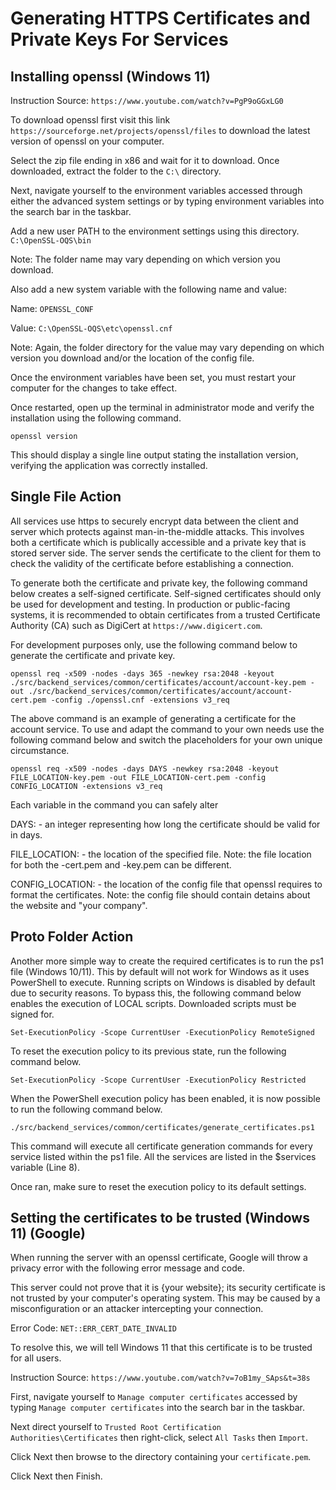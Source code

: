 # Generating HTTPS Certificates and Private Keys For Services
## Installing openssl (Windows 11)

Instruction Source: ```https://www.youtube.com/watch?v=PgP9oGGxLG0```

To download openssl first visit this link
```https://sourceforge.net/projects/openssl/files```
to download the latest version of openssl on your computer.

Select the zip file ending in x86 and wait for it to download.
Once downloaded, extract the folder to the ```C:\``` directory.

Next, navigate yourself to the environment variables accessed through either the advanced system settings or by typing environment variables into the search bar in the taskbar.

Add a new user PATH to the environment settings using this directory.
```C:\OpenSSL-OQS\bin```

Note: The folder name may vary depending on which version you download.

Also add a new system variable with the following name and value:

Name: ```OPENSSL_CONF```

Value: ```C:\OpenSSL-OQS\etc\openssl.cnf```

Note: Again, the folder directory for the value may vary depending on which version you download and/or the location of the config file.

Once the environment variables have been set, you must restart your computer for the changes to take effect.

Once restarted, open up the terminal in administrator mode and verify the installation using the following command.

```openssl version```

This should display a single line output stating the installation version, verifying the application was correctly installed.



## Single File Action

All services use https to securely encrypt data between the client and server which protects against man-in-the-middle attacks.
This involves both a certificate which is publically accessible and a private key that is stored server side.
The server sends the certificate to the client for them to check the validity of the certificate before establishing a connection.

To generate both the certificate and private key, the following command below creates a self-signed certificate.
Self-signed certificates should only be used for development and testing.
In production or public-facing systems, it is recommended to obtain certificates from a trusted Certificate Authority (CA) such as DigiCert at ```https://www.digicert.com```.

For development purposes only, use the following command below to generate the certificate and private key.

```
openssl req -x509 -nodes -days 365 -newkey rsa:2048 -keyout ./src/backend_services/common/certificates/account/account-key.pem -out ./src/backend_services/common/certificates/account/account-cert.pem -config ./openssl.cnf -extensions v3_req
```

The above command is an example of generating a certificate for the account service.
To use and adapt the command to your own needs use the following command below and switch the placeholders for your own unique circumstance.

```
openssl req -x509 -nodes -days DAYS -newkey rsa:2048 -keyout FILE_LOCATION-key.pem -out FILE_LOCATION-cert.pem -config CONFIG_LOCATION -extensions v3_req
```

Each variable in the command you can safely alter

DAYS: - an integer representing how long the certificate should be valid for in days.

FILE_LOCATION: - the location of the specified file. Note: the file location for both the -cert.pem and -key.pem can be different.

CONFIG_LOCATION: - the location of the config file that openssl requires to format the certificates. Note: the config file should contain detains about the website and "your company".



## Proto Folder Action

Another more simple way to create the required certificates is to run the ps1 file (Windows 10/11).
This by default will not work for Windows as it uses PowerShell to execute.
Running scripts on Windows is disabled by default due to security reasons.
To bypass this, the following command below enables the execution of LOCAL scripts.
Downloaded scripts must be signed for.

```
Set-ExecutionPolicy -Scope CurrentUser -ExecutionPolicy RemoteSigned
```

To reset the execution policy to its previous state, run the following command below.

```
Set-ExecutionPolicy -Scope CurrentUser -ExecutionPolicy Restricted
```

When the PowerShell execution policy has been enabled, it is now possible to run the following command below.

```
./src/backend_services/common/certificates/generate_certificates.ps1
```

This command will execute all certificate generation commands for every service listed within the ps1 file.
All the services are listed in the $services variable (Line 8).

Once ran, make sure to reset the execution policy to its default settings.



## Setting the certificates to be trusted (Windows 11) (Google)

When running the server with an openssl certificate, Google will throw a privacy error with the following error message and code.

This server could not prove that it is {your website}; its security certificate is not trusted by your computer's operating system.
This may be caused by a misconfiguration or an attacker intercepting your connection.

Error Code: ```NET::ERR_CERT_DATE_INVALID```

To resolve this, we will tell Windows 11 that this certificate is to be trusted for all users.

Instruction Source: ```https://www.youtube.com/watch?v=7oB1my_SAps&t=38s```

First, navigate yourself to ```Manage computer certificates``` accessed by typing ```Manage computer certificates``` into the search bar in the taskbar.

Next direct yourself to ```Trusted Root Certification Authorities\Certificates``` then right-click, select `All Tasks` then `Import`.

Click Next then browse to the directory containing your `certificate.pem`.

Click Next then Finish.
